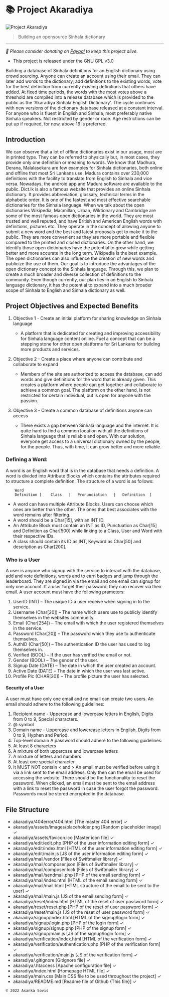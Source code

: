 # 📚 Project Akaradiya

![Project Akaradiya](https://user-images.githubusercontent.com/46389631/194695742-6f123684-f9e5-4487-ac50-eb41ff499592.png)
> Building an opensource Sinhala dictionary

---

*💸 Please consider donating on [Paypal](https://www.paypal.com/donate/?hosted_button_id=4EWXTWQ9FUFLA) to keep this project alive.*
* This project is released under the GNU GPL v3.0

Building a database of Sinhala definitions for an English dictionary using crowd sourcing. Anyone can create an account using their email. They can later add words to the dictionary, add definitions to the existing words, vote for the best definition from currently existing definitions that others have added. At fixed time periods, the words with the most votes above a threshold are compiled into a release database which is provided to the public as the 'Akaradiya Sinhala English Dictionary'. The cycle continues with new versions of the dictionary database released at a constant interval.
For anyone who is fluent in English and Sinhala, most preferably native Sinhala speakers. Not restricted by gender or race. Age restrictions can be put up if required, for now, above 16 is preferred.

## Introduction
We can observe that a lot of offline dictionaries exist in our usage, most are in printed type. They can be referred to physically but, in most cases, they provide only one definition or meaning to words. We know that Madhura, Derana, Malalasekara are few examples for Sinhala dictionaries, both online and offline that most Sri Lankans use.
Madura contains over 230,000 definitions with the facility to translate from English to Sinhala and vice versa. Nowadays, the android app and Madura software are available to the public.
Dict.lk is also a famous website that provides an online Sinhala dictionary. It provides abbreviation, glossary, technical terms in the alphabetic order. It is one of the fastest and most effective searchable dictionaries for the Sinhala language.
When we talk about the open dictionaries Wikipedia, Macmillan, Urban, Wiktionary and Cambridge are some of the most famous open dictionaries in the world. They are most trusted and well reputed, and have British and American English words with definitions, pictures etc. They operate in the concept of allowing anyone to submit a new word and the best and latest proposals get to make it to the public. They are more convenient as they are more portable and flexible compared to the printed and closed dictionaries.
On the other hand, we identify those open dictionaries have the potential to grow while getting better and more accurate in the long term. Wikipedia is the best example. The open dictionaries can also influence the creation of new words and publicize the use of them.
Our goal is to introduce the advantages of the open dictionary concept to the Sinhala language. Through this, we plan to create a much broader and diverse collection of definitions to the community.
Even though currently, our plan lies in an English to Sinhala language dictionary, it has the potential to expand into a much broader scope of Sinhala to English and Sinhala dictionary as well.

## Project Objectives and Expected Benefits
1.	Objective 1 - Create an initial platform for sharing knowledge on Sinhala language
    - A platform that is dedicated for creating and improving accessibility for Sinhala language content online. Fuel a concept that can be a stepping stone for other open platforms for Sri Lankans for building more products and services. 

2.	Objective 2 - Create a place where anyone can contribute and collaborate to expand
    - Members of the site are authorized to access the database, can add words and give definitions for the word that is already given. This creates a platform where people can get together and collaborate to achieve a common goal. The platform on the other hand, is not restricted for certain individual, but is open for anyone with the passion.

3.	Objective 3 - Create a common database of definitions anyone can access
    - There exists a gap between Sinhala language and the internet. It is quite hard to find a common location with all the definitions of Sinhala language that is reliable and open. With our solution, everyone get access to a universal dictionary owned by the people, for the people. Thus, with time, it can grow better and more reliable.

### Defining a Word:
A word is an English word that is in the database that needs a definition. A word is divided into Attribute Blocks which contains the attributes required to structure a complete definition. The structure of a word is as follows:

```
    Word
    Definition [	Class	|	Pronunciation	|	Definition	]
```
- A word can have multiple Attribute Blocks. Users can choose which ones are better than the other. The ones that best associates with the word remains after filtering.
- A word should be a Char[15], with an INT ID.
- An Attribute Block must contain an INT as ID, Punctuation as Char[15] and Definition as Char[500] while linking to a Class, User and Word with their respective IDs.
- A class should contain its ID as INT, Keyword as Char[50] and description as Char[200].

### Who is a User
A user is anyone who signup with the service to interact with the database, add and vote definitions, words and to earn badges and jump through the leaderboard. They are signed in via the email and one email can signup for only one account. If a user forget their password, they can recover via their email.
A user account must have the following prameters:

1.	UserID (INT) – The usique ID a user receive when signing in to the service.
2.	Username (Char[20]) – The name which users use to publicly identify themselves in the websites community.
3.	Email (Char[254]) – The email with which the user registered themselves in the service.
4.	Password (Char[20]) – The password which they use to authenticate themselves.
5.	AuthID (Char[50]) – The authentication ID the user has used to log themselves in.
6.	Verified (BOOL) – If the user has verified the email or not.
7.	Gender (BOOL) – The gender of the user.
8.	Signup Date (DATE) – The date in which the user created an account.
9.	Active Date (DATE) – The date in which the user was last active.
10.	Profile Pic (CHAR[20]) – The profile picture the user has selected.

#### Security of a User
A user must have only one email and no email can create two users.
An email should adhere to the following guidelines:
1.	Recipient name - Uppercase and lowercase letters in English, Digits from 0 to 9, Special characters.
2.	@ symbol
3.	Domain name - Uppercase and lowercase letters in English, Digits from 0 to 9, Hyphen and Period.
4.	Top-level domain
A password should adhere to the following guidelines:
1.	At least 8 characters
2.	A mixture of both uppercase and lowercase letters
3.	A mixture of letters and numbers
4.	At least one special character
5.	It MUST NOT contain < and >
An email must be verified before using it via a link sent to the email address. Only then can the email be used for accessing the website.
There should be the functionality to reset the password. When clicked, an email must be sent to the email address with a link to reset the password in case the user forgot the password.
Passwords must be stored encrypted in the database.

## File Structure
- akaradiya/404error/404.html [The master 404 error] ✓
- akaradiya/assets/images/placeholder.png [Random placeholder image] ✓
- akaradiya/assets/favicon.ico [Master icon file] ✓
- akaradiya/edit/edit.php [PHP of the user information editing form] ✓
- akaradiya/edit/index.html [HTML of the user information editing form] ✓
- akaradiya/edit/main.js [JS of the user information editing form] ✓
- akaradiya/mail/vendor [Files of Swiftmailer library] ✓
- akaradiya/mail/composer.json [Files of Swiftmailer library] ✓
- akaradiya/mail/composer.lock [Files of Swiftmailer library] ✓
- akaradiya/mail/sendmail.php [PHP of the email sending form] ✓
- akaradiya/mail/index.html [HTML of the email sending form] ✓
- akaradiya/mail/mail.html [HTML structure of the email to be sent to the user] ✓
- akaradiya/mail/main.js [JS of the email sending form] ✓
- akaradiya/reset/index.html [HTML of the reset of user password form] ✓
- akaradiya/reset/reset.php [PHP of the reset of user password form] ✓
- akaradiya/reset/main.js [JS of the reset of user password form] ✓
- akaradiya/signup/index.html [HTML of the signup/login form] ✓
- akaradiya/signup/login.php [PHP of the login form] ✓
- akaradiya/signup/signup.php [PHP of the signup form] ✓
- akaradiya/signup/main.js [JS of the signup/login form] ✓
- akaradiya/verification/index.html [HTML of the verification form] ✓
- akaradiya/verification/authentication.php [PHP of the verification form] ✓
- akaradiya/verification/main.js [JS of the verification form] ✓
- akaradiya/.gitignore [Gitignore file] ✓
- akaradiya/.htaccess [Apache configuration file] ✓
- akaradiya/index.html [Homepage HTML file] ✓
- akaradiya/main.css [Main CSS file to be used throughout the project] ✓
- akaradiya/README.md [Readme file of Github {This file}] ✓

`© 2022 Asanka Sovis`
